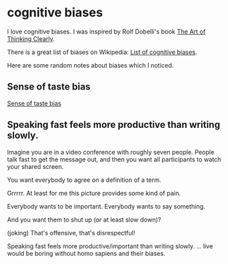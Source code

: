 # cognitive biases

I love cognitive biases. I was inspired by Rolf Dobelli's book [The Art of Thinking Clearly](https://en.wikipedia.org/wiki/The_Art_of_Thinking_Clearly).

There is a great list of biases on Wikipedia: [List of cognitive biases](https://en.wikipedia.org/wiki/List_of_cognitive_biases).

Here are some random notes about biases which I noticed.

## Sense of taste bias
[Sense of taste bias](https://github.com/guettli/sense-of-taste-bias)

## Speaking fast feels more productive than writing slowly.

Imagine you are in a video conference with roughly seven people. People talk fast to get the message out, and
then you want all participants to watch your shared screen.

You want everybody to agree on a definition of a term.

Grrrrr. At least for me this picture provides some kind of pain.

Everybody wants to be important. Everybody wants to say something.

And you want them to shut up (or at least slow down)? 

(joking) That's offensive, that's disrespectful!

Speaking fast feels more productive/important than writing slowly. ... live would be boring without homo sapiens and their biases.

